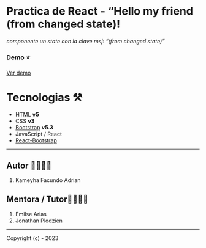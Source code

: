 # Practica de React - “Hello my friend (from changed state)!

_componente un state con la clave msj: “(from changed state)”_

### Demo ⭐

[Ver demo ](https://03react.netlify.app/)

# Tecnologias ⚒️

- HTML **v5**
- CSS **v3**
- [Bootstrap](https://getbootstrap.com/) **v5.3**
- JavaScript / React
- [React-Bootstrap](https://react-bootstrap.github.io/)

---

## Autor 👨‍💻👩‍💻

1. Kameyha Facundo Adrian

## Mentora / Tutor👨‍💻👩‍💻

1. Emilse Arias
2. Jonathan Plodzien

---

Copyright (c) - 2023
